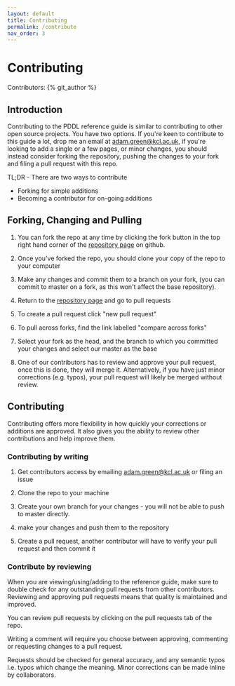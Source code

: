 ```yaml
---
layout: default
title: Contributing
permalink: /contribute
nav_order: 3
---
```

# Contributing

Contributors: {% git_author %}

## Introduction
Contributing to the PDDL reference guide is similar to contributing to other open source projects. You have two options. If you're keen to contribute to this guide a lot, drop me an email at adam.green@kcl.ac.uk, if you're looking to add a single or a few pages, or minor changes, you should instead consider forking the repository, pushing the changes to your fork and filing a pull request with this repo.

TL;DR - There are two ways to contribute
- Forking for simple additions
- Becoming a contributor for on-going additions

## Forking, Changing and Pulling
1. You can fork the repo at any time by clicking the fork button in the top right hand corner of the [repository page](https://github.com/nergmada/pddl-reference) on github. 

2. Once you've forked the repo, you should clone your copy of the repo to your computer

3. Make any changes and commit them to a branch on your fork, (you can commit to master on a fork, as this won't affect the base repository).

4. Return to the [repository page](https://github.com/nergmada/pddl-reference) and go to pull requests

5. To create a pull request click "new pull request"

6. To pull across forks, find the link labelled "compare across forks"

7. Select your fork as the head, and the branch to which you committed your changes and select our master as the base

8. One of our contributors has to review and approve your pull request, once this is done, they will merge it. Alternatively, if you have just minor corrections (e.g. typos), your pull request will likely be merged without review.

## Contributing
Contributing offers more flexibility in how quickly your corrections or additions are approved. It also gives you the ability to review other contributions and help improve them. 

### Contributing by writing
1. Get contributors access by emailing adam.green@kcl.ac.uk or filing an issue

2. Clone the repo to your machine

3. Create your own branch for your changes - you will not be able to push to master directly.

4. make your changes and push them to the repository

5. Create a pull request, another contributor will have to verify your pull request and then commit it

### Contribute by reviewing
When you are viewing/using/adding to the reference guide, make sure to double check for any outstanding pull requests from other contributors. Reviewing and approving pull requests means that quality is maintained and improved. 

You can review pull requests by clicking on the pull requests tab of the repo.

Writing a comment will require you choose between approving, commenting or requesting changes to a pull request. 

Requests should be checked for general accuracy, and any semantic typos i.e. typos which change the meaning. Minor corrections can be made inline by collaborators.